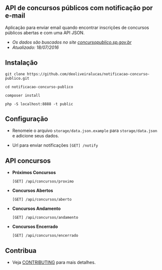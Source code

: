 ## API de concursos públicos com notificação por e-mail

Aplicação para enviar email quando encontrar inscrições de concursos públicos abertas e com uma API JSON.

- *Os dados são buscados no site [concursopublico.sp.gov.br](http://www.concursopublico.sp.gov.br/)*
- *Atualizado: 18/07/2016*

## Instalação

`git clone https://github.com/deoliveiralucas/notificacao-concurso-publico.git`

`cd notificacao-concurso-publico`

`composer install`

`php -S localhost:8888 -t public`

## Configuração

- Renomeie o arquivo `storage/data.json.example` para `storage/data.json` e adicione seus dados.

- Url para enviar notificações `[GET] /notify`

## API concursos

- **Próximos Concursos**

    `[GET] /api/concursos/proximo`

- **Concursos Abertos**

    `[GET] /api/concursos/aberto`

- **Concursos Andamento**

    `[GET] /api/concursos/andamento`

- **Concursos Encerrado**

    `[GET] /api/concursos/encerrado`

## Contribua ##

- Veja [CONTRIBUTING](CONTRIBUTING.md) para mais detalhes.
